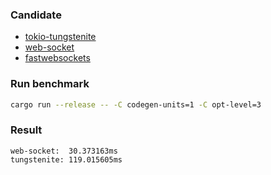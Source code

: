 ### Candidate

- [tokio-tungstenite](https://github.com/snapview/tokio-tungstenite)
- [web-socket](https://github.com/nurmohammed840/websocket.rs)
- [fastwebsockets](https://github.com/denoland/fastwebsockets)

### Run benchmark

```bash
cargo run --release -- -C codegen-units=1 -C opt-level=3
```

### Result

```
web-socket:  30.373163ms
tungstenite: 119.015605ms
```
